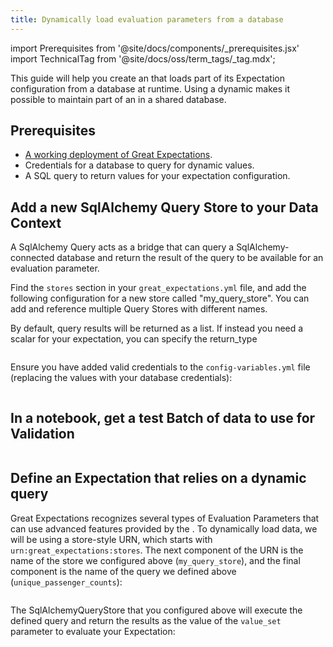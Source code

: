 ```yaml
---
title: Dynamically load evaluation parameters from a database
---
```


import Prerequisites from '@site/docs/components/_prerequisites.jsx'
import TechnicalTag from '@site/docs/oss/term_tags/_tag.mdx';

This guide will help you create an <TechnicalTag tag="expectation" text="Expectation" /> that loads part of its Expectation configuration from a database at runtime. Using a dynamic <TechnicalTag tag="evaluation_parameter" text="Evaluation Parameter" /> makes it possible to maintain part of an <TechnicalTag tag="expectation_suite" text="Expectation Suite" /> in a shared database.

## Prerequisites

<Prerequisites>

- [A working deployment of Great Expectations](/docs/oss/guides/setup/setup_overview).
- Credentials for a database to query for dynamic values.
- A SQL query to return values for your expectation configuration.

</Prerequisites>

## Add a new SqlAlchemy Query Store to your Data Context

A SqlAlchemy Query <TechnicalTag tag="store" text="Store" /> acts as a bridge that can query a SqlAlchemy-connected database and return the result of the query to be available for an evaluation parameter.

Find the ``stores`` section in your ``great_expectations.yml`` file, and add the following configuration for a new store called "my_query_store". You can add and reference multiple Query Stores with different names.

By default, query results will be returned as a list. If instead you need a scalar for your expectation, you can specify the return_type

```yaml name="tests/integration/fixtures/query_store/great_expectations/great_expectations.yml my_query_store"
```

Ensure you have added valid credentials to the ``config-variables.yml`` file (replacing the values with your database credentials):

```yaml name="tests/integration/fixtures/query_store/great_expectations/uncommitted/config_variables.yml my_query_store_creds"
```

## In a notebook, get a test Batch of data to use for Validation

```python name="tests/integration/docusaurus/expectations/advanced/how_to_dynamically_load_evaluation_parameters_from_a_database.py get_validator"
```

## Define an Expectation that relies on a dynamic query

Great Expectations recognizes several types of Evaluation Parameters that can use advanced features provided by the <TechnicalTag tag="data_context" text="Data Context" />. To dynamically load data, we will be using a store-style URN, which starts with `urn:great_expectations:stores`. The next component of the URN is the name of the store we configured above (``my_query_store``), and the final component is the name of the query we defined above (``unique_passenger_counts``):

```python name="tests/integration/docusaurus/expectations/advanced/how_to_dynamically_load_evaluation_parameters_from_a_database.py define expectation"
```

The SqlAlchemyQueryStore that you configured above will execute the defined query and return the results as the value of the ``value_set`` parameter to evaluate your Expectation:

```python name="tests/integration/docusaurus/expectations/advanced/how_to_dynamically_load_evaluation_parameters_from_a_database.py expected_validator_results"
```
